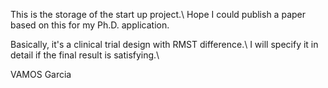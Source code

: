 This is the storage of the start up project.\\
Hope I could publish a paper based on this for my Ph.D. application.

Basically, it's a clinical trial design with RMST difference.\\
I will specify it in detail if the final result is satisfying.\\

VAMOS Garcia

